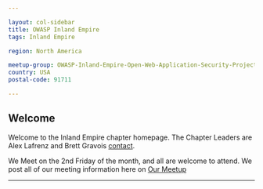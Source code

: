 ```yaml
---

layout: col-sidebar
title: OWASP Inland Empire
tags: Inland Empire

region: North America

meetup-group: OWASP-Inland-Empire-Open-Web-Application-Security-Project
country: USA
postal-code: 91711

---
```

Welcome
-------
Welcome to the Inland Empire chapter homepage. The Chapter Leaders are Alex Lafrenz and Brett Gravois [contact](leaders.md).

We Meet on the 2nd Friday of the month, and all are welcome to attend.
We post all of our meeting information here on [Our Meetup](https://www.meetup.com/OWASP-Inland-Empire-Open-Web-Application-Security-Project/)

<hr/>
